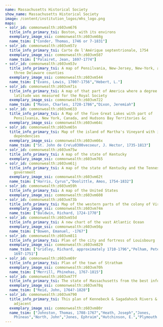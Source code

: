 ```yaml
---
name: Massachusetts Historical Society
show_name: Massachusetts Historical Society
image: /content/institution_logos/mhs_logo.png
maps:
- solr_id: commonwealth:z603vm676
  title_info_primary_tsi: Boston, with its environs
  exemplary_image_ssi: commonwealth:z603vm68g
  name_tsim: ["Conder, Thomas, 1746 or 7-1831"]
- solr_id: commonwealth:z603vm57z
  title_info_primary_tsi: Carte de l'Amérique septentrionale, 1754
  exemplary_image_ssi: commonwealth:z603vm587
  name_tsim: ["Palairet, Jean, 1697-1774"]
- solr_id: commonwealth:z603vm53v
  title_info_primary_tsi: A map of Pensilvania, New-Jersey, New-York, and the
    three Delaware counties
  exemplary_image_ssi: commonwealth:z603vm544
  name_tsim: ["Evans, Lewis, 1700?-1756","Hebert, L."]
- solr_id: commonwealth:z603vm71s
  title_info_primary_tsi: A map of that part of America where a degree of
    latitude was measured for the Royal Society
  exemplary_image_ssi: commonwealth:z603vm722
  name_tsim: ["Mason, Charles, 1728-1786","Dixon, Jeremiah"]
- solr_id: commonwealth:z603vm633
  title_info_primary_tsi: A Map of the five Great Lakes with part of
    Pensilvania, New York, Canada, and Hudsons Bay Territories &c
  exemplary_image_ssi: commonwealth:z603vm64c
- solr_id: commonwealth:z603vm65n
  title_info_primary_tsi: Map of the island of Martha's Vineyard with its
    dependencies
  exemplary_image_ssi: commonwealth:z603vm66x
  name_tsim: ["St. John de Cre\u0300vecoeur, J. Hector, 1735-1813"]
- solr_id: commonwealth:z603vm75w
  title_info_primary_tsi: A map of the state of Kentucky
  exemplary_image_ssi: commonwealth:z603vm765
- solr_id: commonwealth:z603vm61j
  title_info_primary_tsi: A map of the state of Kentucky and the Tennessee
    government
  exemplary_image_ssi: commonwealth:z603vm62t
  name_tsim: ["Harris, Cyrus","Doolittle, Amos, 1754-1832"]
- solr_id: commonwealth:z603vm59h
  title_info_primary_tsi: A map of the United States
  exemplary_image_ssi: commonwealth:z603vm608
- solr_id: commonwealth:z603vm73b
  title_info_primary_tsi: Map of the western parts of the colony of Virginia
  exemplary_image_ssi: commonwealth:z603vm74m
  name_tsim: ["Baldwin, Richard, 1724-1770"]
- solr_id: commonwealth:z603vm55d
  title_info_primary_tsi: A new chart of the vast Atlantic Ocean
  exemplary_image_ssi: commonwealth:z603vm56p
  name_tsim: ["Bowen, Emanuel, -1767"]
- solr_id: commonwealth:z603vm811
  title_info_primary_tsi: Plan of the city and fortress of Louisbourg
  exemplary_image_ssi: commonwealth:z603vm829
  name_tsim: ["Gridley, Richard, approximately 1710-1796","Pelham, Peter,
    1697-1751"]
- solr_id: commonwealth:z603vm69r
  title_info_primary_tsi: Plan of the town of Stratham
  exemplary_image_ssi: commonwealth:z603vm70h
  name_tsim: ["Merrill, Phinehas, 1767-1815"]
- solr_id: commonwealth:z603vm77f
  title_info_primary_tsi: The state of Massachusetts from the best information
  exemplary_image_ssi: commonwealth:z603vm78q
  name_tsim: ["Reid, John, 1764?-1828"]
- solr_id: commonwealth:z603vm790
  title_info_primary_tsi: This plan of Kennebeck & Sagadahock Rivers & country
    adjacent
  exemplary_image_ssi: commonwealth:z603vm80r
  name_tsim: ["Johnston, Thomas, 1708-1767","Heath, Joseph","Jones,
    Phineas","North, John","Jones, Ephraim","Hutchinson, E.","Plymouth Company"]
---
```

